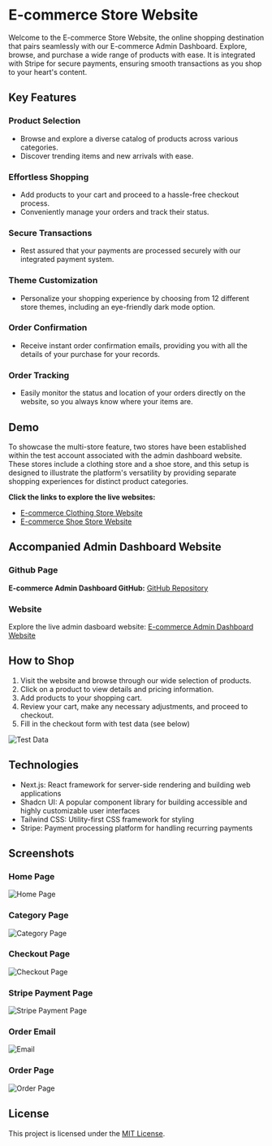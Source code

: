 # E-commerce Store Website

Welcome to the E-commerce Store Website, the online shopping destination that pairs seamlessly with our E-commerce Admin Dashboard. Explore, browse, and purchase a wide range of products with ease. It is integrated with Stripe for secure payments, ensuring smooth transactions as you shop to your heart's content.

## Key Features

### Product Selection

- Browse and explore a diverse catalog of products across various categories.
- Discover trending items and new arrivals with ease.

### Effortless Shopping

- Add products to your cart and proceed to a hassle-free checkout process.
- Conveniently manage your orders and track their status.

### Secure Transactions

- Rest assured that your payments are processed securely with our integrated payment system.

### Theme Customization

- Personalize your shopping experience by choosing from 12 different store themes, including an eye-friendly dark mode option.

### Order Confirmation

- Receive instant order confirmation emails, providing you with all the details of your purchase for your records.

### Order Tracking

- Easily monitor the status and location of your orders directly on the website, so you always know where your items are.

## Demo

To showcase the multi-store feature, two stores have been established within the test account associated with the admin dashboard website. These stores include a clothing store and a shoe store, and this setup is designed to illustrate the platform's versatility by providing separate shopping experiences for distinct product categories.

**Click the links to explore the live websites:**

- [E-commerce Clothing Store Website](https://e-commerce-store-clothes-keeshigan.vercel.app/)
- [E-commerce Shoe Store Website](https://e-commerce-store-shoes-keeshigan.vercel.app/)

## Accompanied Admin Dashboard Website

### Github Page

**E-commerce Admin Dashboard GitHub:** [GitHub Repository](https://github.com/mightyeagle329/E-Commerce-Admin-Dashboard)

### Website

Explore the live admin dasboard website: [E-commerce Admin Dashboard Website](https://e-commerce-admin-dashboard-keeshigan.vercel.app/)

## How to Shop

1. Visit the website and browse through our wide selection of products.
2. Click on a product to view details and pricing information.
3. Add products to your shopping cart.
4. Review your cart, make any necessary adjustments, and proceed to checkout.
5. Fill in the checkout form with test data (see below)

![Test Data](./screenshots/TestCard.jpeg)

## Technologies

- Next.js: React framework for server-side rendering and building web applications
- Shadcn UI: A popular component library for building accessible and highly customizable user interfaces
- Tailwind CSS: Utility-first CSS framework for styling
- Stripe: Payment processing platform for handling recurring payments

## Screenshots

### Home Page

![Home Page](./screenshots/HomePage.png)

### Category Page

![Category Page](./screenshots/CategoryPage.png)

### Checkout Page

![Checkout Page](./screenshots/CheckoutScreen.png)

### Stripe Payment Page

![Stripe Payment Page](./screenshots/StripePayment.png)

### Order Email

![Email](./screenshots/Email.png)

### Order Page

![Order Page](./screenshots/OrderPage.png)

## License

This project is licensed under the [MIT License](https://opensource.org/licenses/MIT).



